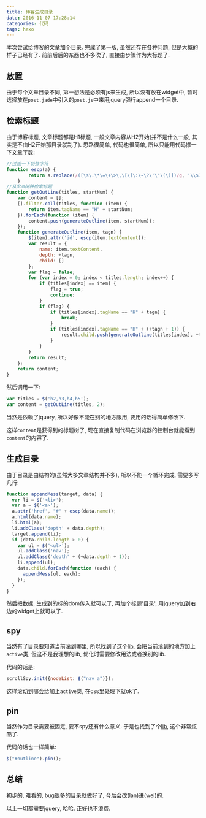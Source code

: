 ```yaml
---
title: 博客生成目录
date: 2016-11-07 17:28:14
categories: 代码
tags: hexo
---
```

本次尝试给博客的文章加个目录. 完成了第一版, 虽然还存在各种问题, 但是大概的样子已经有了.
前前后后的东西也不多吹了, 直接由步骤作为大标题了.
<!--more-->

## 放置

由于每个文章目录不同, 第一想法是必须有js来生成, 所以没有放在widget中, 暂时选择放在`post.jade`中引入的`post.js`中来用jquery强行append一个目录.

## 检索标题

由于博客标题, 文章标题都是H1标题, 一般文章内容从H2开始(并不是什么一般, 其实是不由H2开始那目录就乱了).
思路很简单, 代码也很简单, 所以只能用代码撑一下文章字数:
```js
//过滤一下特殊字符
function escp(a) {
        return a.replace(/([\s\.\*\=\+\>\,\[\]\:\~\?\'\"\(\)])/g, '\\$1');
    }
//从dom树种检索标题
function getOutLine(titles, startNum) {
    var content = [];
    [].filter.call(titles, function (item) {
        return item.tagName == "H" + startNum;
    }).forEach(function (item) {
        content.push(generateOutline(item, startNum));
    });
    function generateOutline(item, tagn) {
        $(item).attr('id', escp(item.textContent));
        var result = {
            name: item.textContent,
            depth: +tagn,
            child: []
        };
        var flag = false;
        for (var index = 0; index < titles.length; index++) {
            if (titles[index] == item) {
                flag = true;
                continue;
            }
            if (flag) {
                if (titles[index].tagName == "H" + tagn) {
                    break;
                }
                if (titles[index].tagName == "H" + (+tagn + 1)) {
                    result.child.push(generateOutline(titles[index], +tagn + 1));
                }
            }
        }
        return result;
    };
    return content;
}
```
然后调用一下:

```js
var titles = $('h2,h3,h4,h5');
var content = getOutLine(titles, 2);
```

当然是依赖了jquery, 所以好像不能在别的地方服用, 要用的话得简单修改下.

这样`content`是获得到的标题树了, 现在直接复制代码在浏览器的控制台就能看到`content`的内容了.

## 生成目录

由于目录是由结构的(虽然大多文章结构并不多), 所以不能一个循环完成, 需要多写几行: 

```js
function appendMess(target, data) {
  var li = $('<li>');
  var a = $('<a>');
  a.attr('href', "#" + escp(data.name));
  a.html(data.name);
  li.html(a);
  li.addClass('depth' + data.depth);
  target.append(li);
  if (data.child.length > 0) {
    var ul = $('<ul>');
    ul.addClass('nav');
    ul.addClass('depth' + (+data.depth + 1));
    li.append(ul);
    data.child.forEach(function (each) {
      appendMess(ul, each);
    });
  }
}
```

然后把数据, 生成到的标的dom传入就可以了, 再加个标题'目录', 用jquery加到右边的widget上就可以了.

## spy

当然有了目录要知道当前滚到哪里, 所以找到了这个[lib](https://github.com/forsigner/scroll-spy), 会把当前滚到的地方加上`active`类, 但这不是我理想的lib, 优化时需要修改用法或者换别的lib.

代码的话是:

```js
scrollSpy.init({nodeList: $("nav a")});
```

这样滚动到哪会给加上`active`类, 在css里处理下就ok了.

## pin

当然作为目录需要被固定, 要不spy还有什么意义. 于是也找到了个[lib](https://github.com/webpop/jquery.pin), 这个非常炫酷了. 

代码的话也一样简单:

```js
$("#outline").pin();
```



## 总结

初步的, 难看的, bug很多的目录就做好了, 今后会改(lan)进(wei)的.

以上一切都需要jquery, 哈哈. 正好也不浪费.